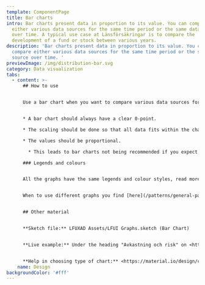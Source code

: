 ```yaml
---
template: ComponentPage
title: Bar charts
intro: Bar charts present data in proportion to its value. You can compare
  either various data sources for the same time period or the same data source
  over time. A typical use case at Länsförsäkringar is to compare the
  development of a fund or stock between various years.
description: 'Bar charts present data in proportion to its value. You can
  compare either various data sources for the same time period or the same data
  source over time. '
previewImage: /img/distribution-bar.svg
category: Data visualization
tabs:
  - content: >-
      ## How to use


      Use a bar chart when you want to compare various data sources for the same time period or the same data source over several different time spans. When using a bar chart you need to consider the following in your scaling:


      * A bar chart should always have a clear 0-point.

      * The scaling should be done so that all data fits within the chart.

      * The values should be proportional.

        * This leads to bar charts not being recommended if you expect the difference between the various bars to be small, as it will be hard for the user to read the chart and gain any meaningful insights from it.

      ### Legends and colours


      All the graphs have the same legends and colour styles, read more [here](/patterns/general-patterns/graphs-and-when-to-use-them#the-different-parts).


      When to use different graphs you find [here](/patterns/general-patterns/graphs-and-when-to-use-them#type-of-graph).


      ## Other material


      **Sketch file:** LFUXAD Assets/LFUI Graphs.sketch (Bar Chart)


      **Live example:** Under the heading "Avkastning och risk" on <https://www.lansforsakringar.se/stockholm/privat/bank/spara/fondkurser/fond/?shortcut=1&id=F00000WYMY> 


      **Help in choosing type of chart:** <https://material.io/design/communication/data-visualization.html#selecting-charts>
    name: Design
backgroundColor: '#fff'
---
```

